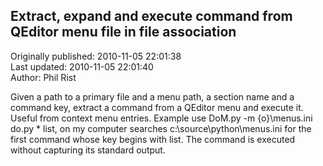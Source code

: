 ## Extract, expand and execute command from QEditor menu file in file association  
Originally published: 2010-11-05 22:01:38  
Last updated: 2010-11-05 22:01:40  
Author: Phil Rist  
  
Given a path to a primary file and a menu path, a section name and a command key,
extract a command from a QEditor menu and execute it.  Useful from context menu
entries.  Example use DoM.py -m {o}\menus.ini do.py * list, on my computer
searches c:\source\python\menus.ini for the first command whose key begins with 
list.  The command is executed without capturing its standard output.